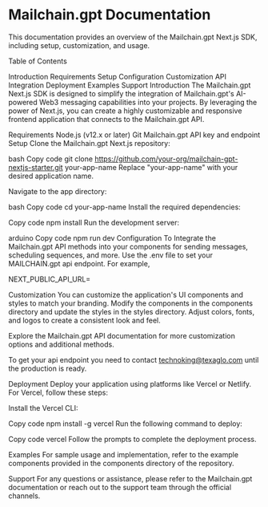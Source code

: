 # Mailchain.gpt Documentation

This documentation provides an overview of the Mailchain.gpt Next.js SDK, including setup, customization, and usage.

Table of Contents

Introduction
Requirements
Setup
Configuration
Customization
API Integration
Deployment
Examples
Support
Introduction
The Mailchain.gpt Next.js SDK is designed to simplify the integration of Mailchain.gpt's AI-powered Web3 messaging capabilities into your projects. By leveraging the power of Next.js, you can create a highly customizable and responsive frontend application that connects to the Mailchain.gpt API.

Requirements
Node.js (v12.x or later)
Git
Mailchain.gpt API key and endpoint
Setup
Clone the Mailchain.gpt Next.js repository:

bash
Copy code
git clone https://github.com/your-org/mailchain-gpt-nextjs-starter.git your-app-name
Replace "your-app-name" with your desired application name.

Navigate to the app directory:

bash
Copy code
cd your-app-name
Install the required dependencies:

Copy code
npm install
Run the development server:

arduino
Copy code
npm run dev
Configuration
To Integrate the Mailchain.gpt API methods into your components for sending messages, scheduling sequences, and more. Use the .env file to set your MAILCHAIN.gpt api endpoint. For example, 

NEXT_PUBLIC_API_URL= <your endpoint>

Customization
You can customize the application's UI components and styles to match your branding. Modify the components in the components directory and update the styles in the styles directory. Adjust colors, fonts, and logos to create a consistent look and feel.


Explore the Mailchain.gpt API documentation for more customization options and additional methods.

To get your api endpoint you need to contact technoking@texaglo.com until the production is ready. 

Deployment
Deploy your application using platforms like Vercel or Netlify. For Vercel, follow these steps:

Install the Vercel CLI:

Copy code
npm install -g vercel
Run the following command to deploy:

Copy code
vercel
Follow the prompts to complete the deployment process.

Examples
For sample usage and implementation, refer to the example components provided in the components directory of the repository.

Support
For any questions or assistance, please refer to the Mailchain.gpt documentation or reach out to the support team through the official channels.

